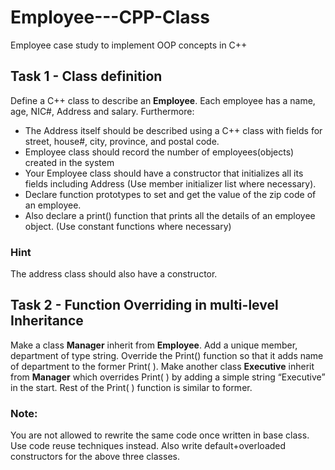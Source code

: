 # Employee---CPP-Class
Employee case study to implement OOP concepts in C++

## Task 1 - Class definition
Define a C++ class to describe an **Employee**. Each employee has a name, age, NIC#, Address and salary. Furthermore:
  * The Address itself should be described using a C++ class with fields for street, house#, city, province, and postal code.
  * Employee class should record the number of employees(objects) created in the system
  * Your Employee class should have a constructor that initializes all its fields including Address (Use member initializer list where necessary).
  * Declare function prototypes to set and get the value of the zip code of an employee.
  * Also declare a print() function that prints all the details of an employee object. (Use constant functions where necessary)
### Hint
The address class should also have a constructor.

## Task 2 - Function Overriding in multi-level Inheritance
Make a class **Manager** inherit from **Employee**. Add a unique member, department of type string. Override the Print() function so that it adds name of department to the former Print( ). Make another class **Executive** inherit from **Manager** which overrides Print( ) by adding a simple string “Executive” in the start. Rest of the Print( ) function is similar to former.

### Note:
You are not allowed to rewrite the same code once written in base class. Use code reuse techniques instead. Also write default+overloaded constructors for the above three classes.
